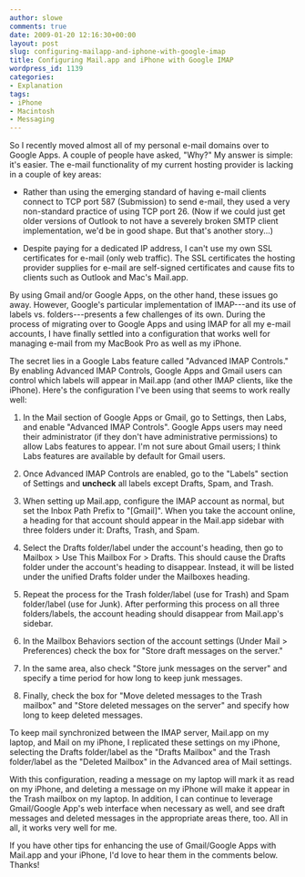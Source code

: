 ```yaml
---
author: slowe
comments: true
date: 2009-01-20 12:16:30+00:00
layout: post
slug: configuring-mailapp-and-iphone-with-google-imap
title: Configuring Mail.app and iPhone with Google IMAP
wordpress_id: 1139
categories:
- Explanation
tags:
- iPhone
- Macintosh
- Messaging
---
```


So I recently moved almost all of my personal e-mail domains over to Google Apps. A couple of people have asked, "Why?" My answer is simple: it's easier. The e-mail functionality of my current hosting provider is lacking in a couple of key areas:

* Rather than using the emerging standard of having e-mail clients connect to TCP port 587 (Submission) to send e-mail, they used a very non-standard practice of using TCP port 26. (Now if we could just get older versions of Outlook to not have a severely broken SMTP client implementation, we'd be in good shape. But that's another story...)

* Despite paying for a dedicated IP address, I can't use my own SSL certificates for e-mail (only web traffic). The SSL certificates the hosting provider supplies for e-mail are self-signed certificates and cause fits to clients such as Outlook and Mac's Mail.app.

By using Gmail and/or Google Apps, on the other hand, these issues go away. However, Google's particular implementation of IMAP---and its use of labels vs. folders---presents a few challenges of its own. During the process of migrating over to Google Apps and using IMAP for all my e-mail accounts, I have finally settled into a configuration that works well for managing e-mail from my MacBook Pro as well as my iPhone.

The secret lies in a Google Labs feature called "Advanced IMAP Controls." By enabling Advanced IMAP Controls, Google Apps and Gmail users can control which labels will appear in Mail.app (and other IMAP clients, like the iPhone). Here's the configuration I've been using that seems to work really well:

1. In the Mail section of Google Apps or Gmail, go to Settings, then Labs, and enable "Advanced IMAP Controls". Google Apps users may need their administrator (if they don't have administrative permissions) to allow Labs features to appear. I'm not sure about Gmail users; I think Labs features are available by default for Gmail users.

2. Once Advanced IMAP Controls are enabled, go to the "Labels" section of Settings and **uncheck** all labels except Drafts, Spam, and Trash.

3. When setting up Mail.app, configure the IMAP account as normal, but set the Inbox Path Prefix to "[Gmail]". When you take the account online, a heading for that account should appear in the Mail.app sidebar with three folders under it: Drafts, Trash, and Spam.

4. Select the Drafts folder/label under the account's heading, then go to Mailbox > Use This Mailbox For > Drafts. This should cause the Drafts folder under the account's heading to disappear. Instead, it will be listed under the unified Drafts folder under the Mailboxes heading.

5. Repeat the process for the Trash folder/label (use for Trash) and Spam folder/label (use for Junk). After performing this process on all three folders/labels, the account heading should disappear from Mail.app's sidebar.

6. In the Mailbox Behaviors section of the account settings (Under Mail > Preferences) check the box for "Store draft messages on the server."

7. In the same area, also check "Store junk messages on the server" and specify a time period for how long to keep junk messages.

8. Finally, check the box for "Move deleted messages to the Trash mailbox" and "Store deleted messages on the server" and specify how long to keep deleted messages.

To keep mail synchronized between the IMAP server, Mail.app on my laptop, and Mail on my iPhone, I replicated these settings on my iPhone, selecting the Drafts folder/label as the "Drafts Mailbox" and the Trash folder/label as the "Deleted Mailbox" in the Advanced area of Mail settings.

With this configuration, reading a message on my laptop will mark it as read on my iPhone, and deleting a message on my iPhone will make it appear in the Trash mailbox on my laptop. In addition, I can continue to leverage Gmail/Google App's web interface when necessary as well, and see draft messages and deleted messages in the appropriate areas there, too. All in all, it works very well for me.

If you have other tips for enhancing the use of Gmail/Google Apps with Mail.app and your iPhone, I'd love to hear them in the comments below. Thanks!
